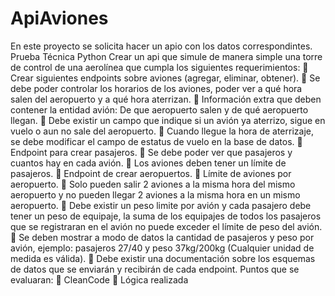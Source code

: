 # ApiAviones
En este proyecto se solicita hacer un apio con los datos correspondintes.
Prueba Técnica Python
Crear un api que simule de manera simple una torre de control de una 
aerolínea que cumpla los siguientes requerimientos:
 Crear siguientes endpoints sobre aviones (agregar, eliminar, obtener).
 Se debe poder controlar los horarios de los aviones, poder ver a qué 
hora salen del aeropuerto y a qué hora aterrizan.
 Información extra que deben contener la entidad avión: De que 
aeropuerto salen y de qué aeropuerto llegan.
 Debe existir un campo que indique si un avión ya aterrizo, sigue en vuelo 
o aun no sale del aeropuerto.
 Cuando llegue la hora de aterrizaje, se debe modificar el campo de 
estatus de vuelo en la base de datos.
 Endpoint para crear pasajeros.
 Se debe poder ver que pasajeros y cuantos hay en cada avión.
 Los aviones deben tener un límite de pasajeros.
 Endpoint de crear aeropuertos.
 Límite de aviones por aeropuerto.
 Solo pueden salir 2 aviones a la misma hora del mismo aeropuerto y no 
pueden llegar 2 aviones a la misma hora en un mismo aeropuerto.
 Debe existir un peso limite por avión y cada pasajero debe tener un peso 
de equipaje, la suma de los equipajes de todos los pasajeros que se 
registraran en el avión no puede exceder el límite de peso del avión.
 Se deben mostrar a modo de datos la cantidad de pasajeros y peso por 
avión, ejemplo: pasajeros 27/40 y peso 37kg/200kg (Cualquier unidad de 
medida es válida).
 Debe existir una documentación sobre los esquemas de datos que se 
enviarán y recibirán de cada endpoint.
Puntos que se evaluaran:
 CleanCode
 Lógica realizada
